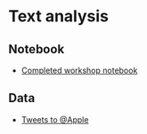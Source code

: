 # Text analysis

## Notebook
* [Completed workshop notebook](Python/workshop_completed.ipynb)

## Data
* [Tweets to @Apple](Python/apple_tweets.csv)
